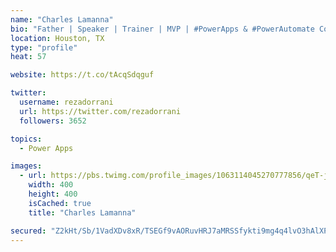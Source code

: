```yaml
---
name: "Charles Lamanna"
bio: "Father | Speaker | Trainer | MVP | #PowerApps & #PowerAutomate Community Super User | YouTuber Right-pointing triangle http://youtube.com/c/rezadorrani | Learn - Share - Clockwise rightwards and leftwards open circle arrows"
location: Houston, TX
type: "profile"
heat: 57

website: https://t.co/tAcqSdqguf

twitter:
  username: rezadorrani
  url: https://twitter.com/rezadorrani
  followers: 3652

topics:
  - Power Apps

images:
  - url: https://pbs.twimg.com/profile_images/1063114045270777856/qeT-jpWr_400x400.jpg
    width: 400
    height: 400
    isCached: true
    title: "Charles Lamanna"

secured: "Z2kHt/Sb/1VadXDv8xR/TSEGf9vAORuvHRJ7aMRSSfykti9mg4q4lvO3hAlXPTE6J8JsDwVFoztpKknI4gE+0nb3tz2vTQ3gcAecM+gXggV0FmR339KuCzzJP0JjbKoFXOwjWvUWGP0gvPe8xYSfsLlimnw+Aum1YvsGWeKH3WqSX19OSqMGfJAQyEKDQmHBXJvU0+uUibIS03W0te9VgLfYUCsSAnJFGE38PonOIksQHhr5bwNlyYJ8L2bcqkt0tjA8S3jVPZgdM/nfte1jhq9OyXsGOhxcoKhROOIip7Oh961fyaxAXbhapR9S8bCdFfqdY3HVa5Jg53wfjHVEjikU/FMrmvXXZmHZM+hpDLl6s0g1GJe4GjybnBqsbQzRugbqwamIYDYRg0OBkw2eLe8kxGfN0s9hWjby0pqXlUk=;7eeWCF0Row3Z51JZIfHEfQ=="
---
```


